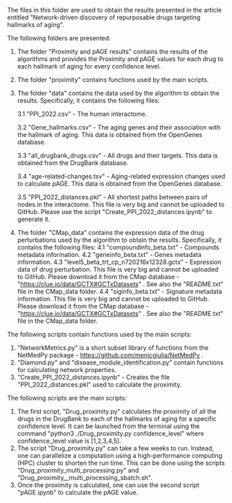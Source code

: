 The files in this folder are used to obtain the results presented in the article entitled "Network-driven discovery of repurposable drugs targeting hallmarks of aging".

The following folders are presented:
1. The folder "Proximity and pAGE results" contains the results of the algorithms and provides the Proximity and pAGE values for each drug to each hallmark of aging for every confidence level.
2. The folder "proximity" contains functions used by the main scripts.
3. The folder "data" contains the data used by the algorithm to obtain the results. Specifically, it contains the following files:

   3.1 "PPI_2022.csv" - The human interactome.
   
   3.2 "Gene_hallmarks.csv" - The aging genes and their association with the hallmark of aging. This data is obtained from the OpenGenes database.

   3.3 "all_drugbank_drugs.csv" -  All drugs and their targets. This data is obtained from the DrugBank database.

   3.4 "age-related-changes.tsv" - Aging-related expression changes used to calculate pAGE. This data is obtained from the OpenGenes database.

   3.5 "PPI_2022_distances.pkl" - All shortest paths between pairs of nodes in the interactome. This file is very big and cannot be uploaded to GitHub. Please use the script "Create_PPI_2022_distances.ipynb" to generate it.
4. The folder "CMap_data" contains the expression data of the drug perturbations used by the algorithm to obtain the results. Specifically, it contains the following files:
   4.1 "compoundinfo_beta.txt" - Compounds metadata information.
   4.2 "geneinfo_beta.txt" - Genes metadata information.
   4.3 "level5_beta_trt_cp_n720216x12328.gctx" - Expression data of drug perturbation. This file is very big and cannot be uploaded to GitHub. Please download it from the CMap database - "https://clue.io/data/GCTX#GCTxDatasets" . See also the "README.txt" file in the CMap_data folder.
   4.4 "siginfo_beta.txt" - Signature metadata information. This file is very big and cannot be uploaded to GitHub. Please download it from the CMap database - "https://clue.io/data/GCTX#GCTxDatasets" . See also the "README.txt" file in the CMap_data folder.

The following scripts contain functions used by the main scripts:
1. "NetworkMetrics.py" is a short subset library of functions from the NetMedPy package - https://github.com/menicgiulia/NetMedPy .
2. "Diamond.py" and "disease_module_identification.py" contain functions for calculating network properties.
3. "Create_PPI_2022_distances.ipynb" - Creates the file "PPI_2022_distances.pkl" used to calculate the proximity.

The following scripts are the main scripts:
1. The first script, "Drug_proximity.py" calculates the proximity of all the drugs in the DrugBank to each of the hallmarks of aging for a specific confidence level. It can be launched from the terminal using the command "python3 ./Drug_proximity.py confidence_level" where confidence_level value is [1,2,3,4,5].
2. The script "Drug_proximity.py" can take a few weeks to run. Instead, one can parallelize a computation using a high-performance computing (HPC) cluster to shorten the run time. This can be done using the scripts "Drug_proximity_multi_processing.py" and "Drug_proximity__multi_processing_sbatch.sh".
3. Once the proximity is calculated, one can use the second script "pAGE.ipynb" to calculate the pAGE value.
   







   
